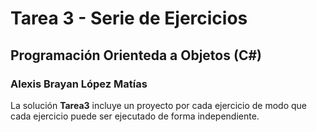 # Tarea 3 - Serie de Ejercicios
## Programación Orienteda a Objetos (C#)
### Alexis Brayan López Matías

La solución **Tarea3** incluye un proyecto por cada ejercicio de modo que cada
ejercicio puede ser ejecutado de forma independiente.